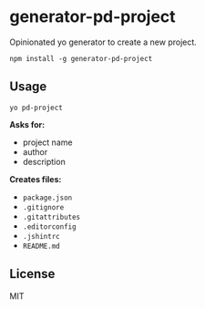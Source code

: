 # generator-pd-project

Opinionated yo generator to create a new project.

`npm install -g generator-pd-project`

## Usage

`yo pd-project`

**Asks for:**

- project name
- author
- description

**Creates files:**

- `package.json`
- `.gitignore`
- `.gitattributes`
- `.editorconfig`
- `.jshintrc`
- `README.md`


## License
MIT
